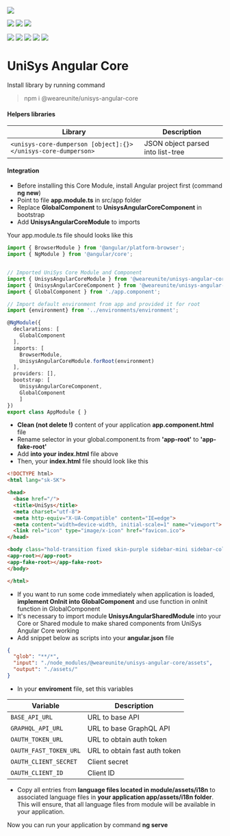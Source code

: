 [![](https://img.shields.io/badge/platform-unisys-orange.svg?style=for-the-badge)](https://unite.sk)

![](https://img.shields.io/npm/v/@weareunite/unisys-angular-core.svg?style=flat-square&colorB=red)
![](https://img.shields.io/npm/l/@weareunite/unisys-angular-core.svg?style=flat-square&colorB=red)
![](https://img.shields.io/npm/dt/@weareunite/unisys-angular-core.svg?style=flat-square&colorB=red)

![](https://img.shields.io/github/tag/weareunite/unisys-angular-core.svg?style=flat-square&colorB=blue&label=github)
![](https://img.shields.io/github/last-commit/weareunite/unisys-angular-core.svg?style=flat-square&colorB=blue)
![](https://img.shields.io/github/languages/code-size/weareunite/unisys-angular-core.svg?style=flat-square&colorB=blue)
![](https://img.shields.io/github/repo-size/weareunite/unisys-angular-core.svg?style=flat-square&colorB=blue)
![](https://img.shields.io/github/languages/count/weareunite/unisys-angular-core.svg?style=flat-square&colorB=blue)
# UniSys Angular Core
Install library by running command
> npm i @weareunite/unisys-angular-core

#### Helpers libraries

Library | Description
--- | ---
`<unisys-core-dumperson [object]:{}></unisys-core-dumperson>` | JSON object parsed into list-tree

#### Integration
* Before installing this Core Module, install Angular project first (command **ng new**)
* Point to file **app.module.ts** in src/app folder
* Replace **GlobalComponent** to **UnisysAngularCoreComponent** in bootstrap
* Add **UnisysAngularCoreModule** to imports

Your app.module.ts file should looks like this

```typescript
import { BrowserModule } from '@angular/platform-browser';
import { NgModule } from '@angular/core';


// Imported UniSys Core Module and Component
import { UnisysAngularCoreModule } from '@weareunite/unisys-angular-core';
import { UnisysAngularCoreComponent } from '@weareunite/unisys-angular-core';
import { GlobalComponent } from './app.component';

// Import default environment from app and provided it for root
import {environment} from '../environments/environment';

@NgModule({
  declarations: [
    GlobalComponent
  ],
  imports: [
    BrowserModule,
    UnisysAngularCoreModule.forRoot(environment)
  ],
  providers: [],
  bootstrap: [
    UnisysAngularCoreComponent,
    GlobalComponent
    ]
})
export class AppModule { }

```

* **Clean (not delete !)** content of your application **app.component.html** file
* Rename selector in your global.component.ts from **'app-root'** to **'app-fake-root'**
* Add **<app-fake-root></app-fake-root> into your index.html** file above <app-root></app-root>
* Then, your **index.html** file should look like this

```html
<!DOCTYPE html>
<html lang="sk-SK">

<head>
  <base href="/">
  <title>UniSys</title>
  <meta charset="utf-8">
  <meta http-equiv="X-UA-Compatible" content="IE=edge">
  <meta content="width=device-width, initial-scale=1" name="viewport">
  <link rel="icon" type="image/x-icon" href="favicon.ico">
</head>

<body class="hold-transition fixed skin-purple sidebar-mini sidebar-collapse">
<app-root></app-root>
<app-fake-root></app-fake-root>
</body>

</html>

```

* If you want to run some code immediately when application is loaded, **implement OnInit into GlobalComponent** and use function in onInit function in GlobalComponent
* It's necessary to import module **UnisysAngularSharedModule** into your Core or Shared module to make shared components from UniSys Angular Core working
* Add snippet below as scripts into your **angular.json** file

```json
{
  "glob": "**/*",
  "input": "./node_modules/@weareunite/unisys-angular-core/assets",
  "output": "./assets/"
}
```

* In your **enviroment** file, set this variables

Variable | Description
--- | ---
`BASE_API_URL` | URL to base API
`GRAPHQL_API_URL` | URL to base GraphQL API
`OAUTH_TOKEN_URL` | URL to obtain auth token
`OAUTH_FAST_TOKEN_URL` | URL to obtain fast auth token
`OAUTH_CLIENT_SECRET` | Client secret
`OAUTH_CLIENT_ID` | Client ID

* Copy all entries from **language files located in module/assets/i18n** to associated language files in **your application app/assets/i18n folder**. This will ensure, that all language files from module will be available in your application.

Now you can run your application by command **ng serve**
